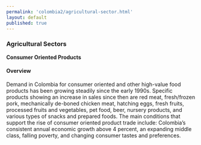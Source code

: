 ```yaml
--- 
permalink: 'colombia2/agricultural-sector.html' 
layout: default
published: true 
---
```

<h3 id="agricultural-sector">Agricultural Sectors</h3>

**Consumer Oriented Products**

<h4 id="agricultural-sector-overview">Overview</h4>

Demand in Colombia for consumer oriented and other high-value food products has been growing steadily since the early 1990s. Specific products showing an increase in sales since then are red meat, fresh/frozen pork, mechanically de-boned chicken meat, hatching eggs, fresh fruits, processed fruits and vegetables, pet food, beer, nursery products, and various types of snacks and prepared foods. The main conditions that support the rise of consumer oriented product trade include: Colombia’s consistent annual economic growth above 4 percent, an expanding middle class, falling poverty, and changing consumer tastes and preferences.

